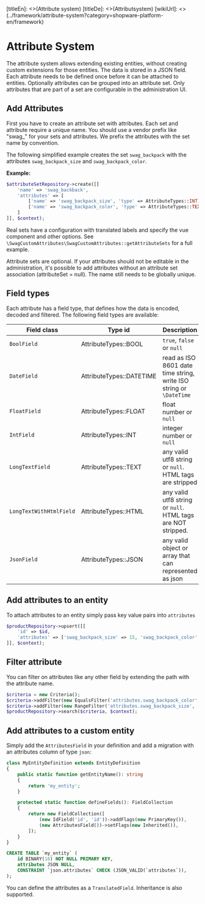 [titleEn]: <>(Attribute system)
[titleDe]: <>(Attributsystem)
[wikiUrl]: <>(../framework/attribute-system?category=shopware-platform-en/framework)

# Attribute System

The attribute system allows extending existing entities, without creating
custom extensions for those entities. The data is stored in a JSON field.
Each attribute needs to be defined once before it can be attached to entities.
Optionally attributes can be grouped into an attribute set. Only attributes
that are part of a set are configurable in the administration UI.

## Add Attributes

First you have to create an attribute set with attributes. Each set and
attribute require a unique name. You should use a vendor prefix like "swag_"
for your sets and attributes. We prefix the attributes with the set name
by convention.

The following simplified example creates the set `swag_backpack` with the
attributes `swag_backpack_size` and `swag_backpack_color`.

**Example:**
```php
$attributeSetRepository->create([[
    'name' => 'swag_backback',
    'attributes' => [
        ['name' => 'swag_backpack_size', 'type' => AttributeTypes::INT],
        ['name' => 'swag_backpack_color', 'type' => AttributeTypes::TEXT]
    ]
]], $context);
```

Real sets have a configuration with translated labels and specify the
vue component and other options. See `\SwagCustomAttributes\SwagCustomAttributes::getAttributeSets`
for a full example.

Attribute sets are optional. If your attributes should not be editable
in the administration, it's possible to add attributes without an attribute
set association (attributeSet = null). The name still needs to be globally
unique.

## Field types

Each attribute has a field type, that defines how the data is encoded,
decoded and filtered. The following field types are available:

Field class|Type id|Description
|---|---|---|
|`BoolField`|AttributeTypes::BOOL|`true`, `false` or `null`
|`DateField`|AttributeTypes::DATETIME| read as ISO 8601 date time string, write ISO string or `\DateTime`
|`FloatField`|AttributeTypes::FLOAT|float number or `null`
|`IntField`|AttributeTypes::INT|integer number or `null`
|`LongTextField`|AttributeTypes::TEXT|any valid utf8 string or `null`. HTML tags are stripped
|`LongTextWithHtmlField`|AttributeTypes::HTML|any valid utf8 string or `null`. HTML tags are NOT stripped.
|`JsonField`|AttributeTypes::JSON|any valid object or array that can represented as json


## Add attributes to an entity

To attach attributes to an entity simply pass key value pairs into `attributes`


```php
$productRepository->upsert([[
    'id' => $id,
    'attributes' => ['swag_backpack_size' => 15, 'swag_backpack_color' => 'blue']
]], $context);
```


## Filter attribute

You can filter on attributes like any other field by extending the path with
the attribute name.

```php
$criteria = new Criteria();
$criteria->addFilter(new EqualsFilter('attributes.swag_backpack_color', 'blue');
$criteria->addFilter(new RangeFilter('attributes.swag_backpack_size', [RangeFilter::GT => 12]);
$productRepository->search($criteria, $context);
```


## Add attributes to a custom entity

Simply add the `AttributesField` in your definition and add a migration
with an attributes column of type `json`:

```php
class MyEntityDefinition extends EntityDefinition
{
    public static function getEntityName(): string
    {
        return 'my_entity';
    }

    protected static function defineFields(): FieldCollection
    {
        return new FieldCollection([
            (new IdField('id', 'id'))->addFlags(new PrimaryKey()),
            (new AttributesField())->setFlags(new Inherited()),
        ]);
    }
}
```

```sql
CREATE TABLE `my_entity` (
    id BINARY(16) NOT NULL PRIMARY KEY,
    attributes JSON NULL,
    CONSTRAINT `json.attributes` CHECK (JSON_VALID(`attributes`)),
);
```

You can define the attributes as a `TranslatedField`. Inheritance is also
supported.
